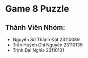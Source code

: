 # Game 8 Puzzle
## Thành Viên Nhóm:
  - Nguyễn Sư Thành Đạt 23110089
  - Trần Huỳnh Chí Nguyên 23110136
  - Trịnh Đại Nghĩa 23110131
